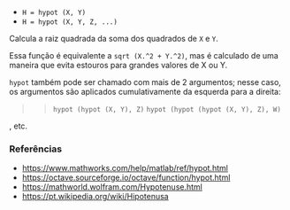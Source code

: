 - `H = hypot (X, Y)`
- `H = hypot (X, Y, Z, ...)`

Calcula a raiz quadrada da soma dos quadrados de `X` e `Y`.

Essa função é equivalente a `sqrt (X.^2 + Y.^2)`, mas é calculado de uma
maneira que evita estouros para grandes valores de X ou Y.

`hypot` também pode ser chamado com mais de 2 argumentos; nesse caso, os
argumentos são aplicados cumulativamente da esquerda para a direita:

> > `hypot (hypot (X, Y), Z)` `hypot (hypot (hypot (X, Y), Z), W)`

, etc.

### Referências

- https://www.mathworks.com/help/matlab/ref/hypot.html
- https://octave.sourceforge.io/octave/function/hypot.html
- https://mathworld.wolfram.com/Hypotenuse.html
- https://pt.wikipedia.org/wiki/Hipotenusa
